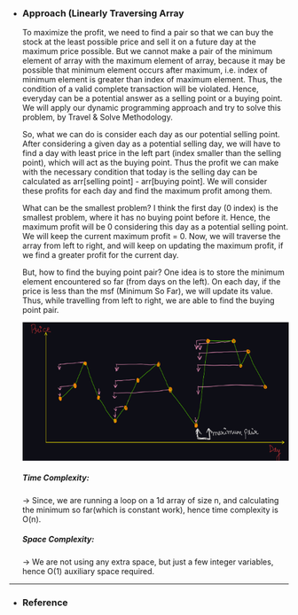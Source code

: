 - <h3>Approach (Linearly Traversing Array</h3>
    <div>
    <p>
    To maximize the profit, we need to find a pair so that we can buy the stock at the least possible price and sell it on a future day at the maximum price possible.
    But we cannot make a pair of the minimum element of array with the maximum element of array, because it may be possible that minimum element occurs after maximum, i.e. index of minimum element is greater than index of maximum element. Thus, the condition of a valid complete transaction will be violated.
    Hence, everyday can be a potential answer as a selling point or a buying point. We will apply our dynamic programming approach and try to solve this problem, by Travel & Solve Methodology.</p>
    <p>So, what we can do is consider each day as our potential selling point. After considering a given day as a potential selling day, we will have to find a day with least price in the left part (index smaller than the selling point), which will act as the buying point.
    Thus the profit we can make with the necessary condition that today is the selling day can be calculated as arr[selling point] - arr[buying point].
    We will consider these profits for each day and find the maximum profit among them.
    </p>
    <p>
    What can be the smallest problem?
    I think the first day (0 index) is the smallest problem, where it has no buying point before it. Hence, the maximum profit will be 0 considering this day as a potential selling point.
    We will keep the current maximum profit = 0. Now, we will traverse the array from left to right, and will keep on updating the maximum profit, if we find a greater profit for the current day.
    </p>
    </p>
    But, how to find the buying point pair?
    One idea is to store the minimum element encountered so far (from days on the left). On each day, if the price is less than the msf (Minimum So Far), we will update its value. Thus, while travelling from left to right, we are able to find the buying point pair.
    </p>

    ![example-1](images/img1.png)<br>
    </div>
    <div>
    <h5>Time Complexity: </h5>
    <p>→ Since, we are running a loop on a 1d array of size n, and calculating the minimum so far(which is constant work), hence time complexity is O(n).
    </p>
    <h5>Space Complexity:</h5>
    <p>→ We are not using any extra space, but just a few integer variables, hence O(1) auxiliary space required.
    </p>
    </div>
<hr>

- <h3>Reference</h3>
<!-- 1. [Click Here](https://youtu.be/uoFrIIrp5_g) -->
